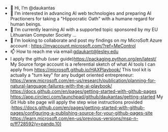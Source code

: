 - 👋 Hi, I’m @daukantas
- 👀 I’m interested in advancing AI web technologies and preparing AI Practioners for taking a "Hippocratic Oath" with a humane regard for human beings. 
- 🌱 I’m currently learning AI with a supported topic sponsored by my EU Lithuanian Computer Society ...
- 💞️ I’m looking to collaborate and post my findings on my MicroSoft Azure account : https://myaccount.microsoft.com/?ref=MeControl
- 📫 How to reach me via email:gdaukant@lesley.edu
- I apply  the github (user guide)https://packaging.python.org/en/latest/
My Source forge account is a referential sketch of what AI tools I can apply from https://microsoft.github.io/HAXPlaybook/
This tool kit is actually a "turn key" for any budget oriented entrepreneur: https://www.microsoft.com/en-us/research/publication/planning-for-natural-language-failures-with-the-ai-playbook/
https://docs.github.com/en/pages/getting-started-with-github-pages
https://app.circleci.com/launchpad/github/daukantas/getting-started
My Git Hub site page will apply the step wise instructions provided :https://docs.github.com/en/pages/getting-started-with-github-pages/configuring-a-publishing-source-for-your-github-pages-site
https://learn.microsoft.com/en-us/previous-versions/msp-n-p/ff728592(v=pandp.10)
<!---
daukantas/daukantas is a ✨ special ✨ repository because its `README.md` (this file) appears on your GitHub profile.
You can click the Preview link to take a look at your changes.
--->
